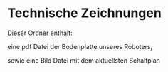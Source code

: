 Technische Zeichnungen
====

Dieser Ordner enthält:

eine pdf Datei der Bodenplatte unseres Roboters,

sowie eine Bild Datei mit dem aktuellsten Schaltplan